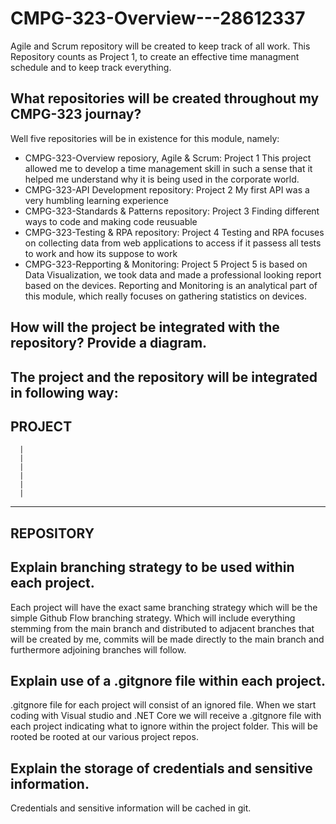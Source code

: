 # CMPG-323-Overview---28612337

Agile and Scrum repository will be created to keep track of all work.
This Repository counts as Project 1, to create an effective time managment schedule and to keep track everything.

## What repositories will be created throughout my CMPG-323 journay?

Well five repositories will be in existence for this module, namely:
- CMPG-323-Overview reposiory, Agile & Scrum: Project 1
This project allowed me to develop a time management skill in such a sense that it helped me understand why it is being used in the corporate world.
- CMPG-323-API Development repository: Project 2
My first API was a very humbling learning experience
- CMPG-323-Standards & Patterns repository: Project 3
Finding different ways to code and making code reusuable 
- CMPG-323-Testing & RPA repository: Project 4
      Testing and RPA focuses on collecting data from web applications to access if it passess all tests to work and how its suppose to work 
- CMPG-323-Repporting & Monitoring: Project 5 
      Project 5 is based on Data Visualization, we took data and made a professional looking report based on the devices. Reporting and Monitoring is an analytical           part of this module, which really focuses on gathering statistics on devices.

## How will the project be integrated with the repository? Provide a diagram.
The project and the repository will be integrated in following way:
---------------
   PROJECT
---------------
      |
      |
      |
      |
      |
      |
---------------
  REPOSITORY
---------------


## Explain branching strategy to be used within each project.
Each project will have the exact same branching strategy which will be the simple Github Flow branching strategy. Which will include everything stemming from the main branch and distributed to adjacent branches that will be created by me, commits will be made directly to the main branch and furthermore adjoining branches will follow.

## Explain use of a .gitgnore file within each project.
.gitgnore file for each project will consist of an ignored file. When we start coding with Visual studio and .NET Core we will receive a .gitgnore file with each project indicating what to ignore within the project folder. This will be rooted be rooted at our various project repos.

## Explain the storage of credentials and sensitive information.
Credentials and sensitive information will be cached in git.


